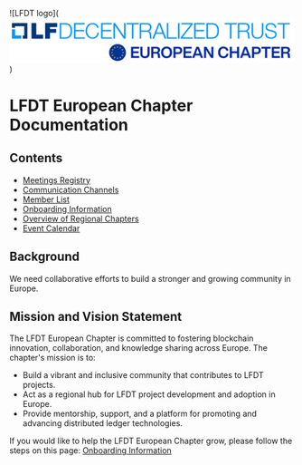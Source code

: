 ![LFDT logo](![LFDT logo](https://raw.githubusercontent.com/LFDT-Regional-Chapters/LFDT-European-Chapter/main/graphics/LFDT-logo.png))

# LFDT European Chapter Documentation

## Contents

- [Meetings Registry](meetings-registry.md)  
- [Communication Channels](communication-channels.md)  
- [Member List](member-list.md)  
- [Onboarding Information](onboarding-information.md)  
- [Overview of Regional Chapters](overview-of-regional-chapters.md)  
- [Event Calendar](event-calendar.md)  
## Background
We need collaborative efforts to build a stronger and growing community in Europe.
## Mission and Vision Statement

The LFDT European Chapter is committed to fostering blockchain innovation, collaboration, and knowledge sharing across Europe. The chapter's mission is to:

- Build a vibrant and inclusive community that contributes to LFDT projects.
- Act as a regional hub for LFDT project development and adoption in Europe.
- Provide mentorship, support, and a platform for promoting and advancing distributed ledger technologies.

If you would like to help the LFDT European Chapter grow, please follow the steps on this page: [Onboarding Information](onboarding-information.md)  
